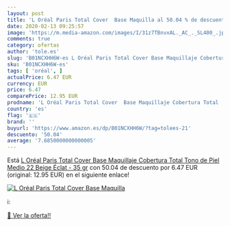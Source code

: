 ```yaml
---
layout: post
title: 'L Oréal Paris Total Cover  Base Maquilla al 50.04 % de descuento'
date: 2020-02-13 09:25:57
image: 'https://m.media-amazon.com/images/I/31z7TBnvxAL._AC_._SL400_.jpg'
comments: true
category: ofertas
author: 'tole.es'
slug: 'B01NCXHH6W-es L Oréal Paris Total Cover Base Maquillaje Cobertura Total...'
sku: 'B01NCXHH6W-es'
tags: [ 'oréal', ]
actualPrice: 6.47 EUR
currency: EUR
price: 6.47
comparePrice: 12.95 EUR
prodname: 'L Oréal Paris Total Cover  Base Maquillaje Cobertura Total  Tono de Piel Medio 22 Beige Éclat - 35 gr'
country: 'es'
flag: '🇪🇸'
brand: ''
buyurl: 'https://www.amazon.es/dp/B01NCXHH6W/?tag=tolees-21'
descuento: '50.04'
average: '7.6850000000000005'
---
```


Está [L Oréal Paris Total Cover  Base Maquillaje Cobertura Total  Tono de Piel Medio 22 Beige Éclat - 35 gr](https://www.amazon.es/dp/B01NCXHH6W/?tag=tolees-21) con 50.04 de descuento por 6.47 EUR (original: 12.95 EUR) en el siguiente enlace!

[![L Oréal Paris Total Cover  Base Maquilla](https://m.media-amazon.com/images/I/31z7TBnvxAL._AC_._SL400_.jpg)](https://www.amazon.es/dp/B01NCXHH6W/?tag=tolees-21)

ℹ️:


[🛒 Ver la oferta!!](https://www.amazon.es/dp/B01NCXHH6W/?tag=tolees-21)
